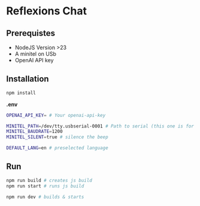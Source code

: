 # Reflexions Chat

## Prerequistes

- NodeJS Version >23
- A minitel on USb
- OpenAI API key

## Installation

```bash
npm install
```

**.env**
```bash
OPENAI_API_KEY= # Your openai-api-key

MINITEL_PATH=/dev/tty.usbserial-0001 # Path to serial (this one is for mac)
MINITEL_BAUDRATE=1200
MINITEL_SILENT=true # silence the beep

DEFAULT_LANG=en # preselected language
```

## Run
```bash
npm run build # creates js build
npm run start # runs js build

npm run dev # builds & starts
```